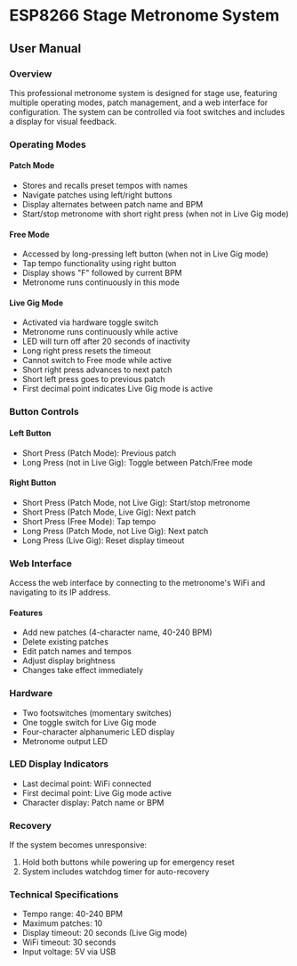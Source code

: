 # ESP8266 Stage Metronome System
## User Manual

### Overview
This professional metronome system is designed for stage use, featuring multiple operating modes, patch management, and a web interface for configuration. The system can be controlled via foot switches and includes a display for visual feedback.

### Operating Modes

#### Patch Mode
- Stores and recalls preset tempos with names
- Navigate patches using left/right buttons
- Display alternates between patch name and BPM
- Start/stop metronome with short right press (when not in Live Gig mode)

#### Free Mode
- Accessed by long-pressing left button (when not in Live Gig mode)
- Tap tempo functionality using right button
- Display shows "F" followed by current BPM
- Metronome runs continuously in this mode

#### Live Gig Mode
- Activated via hardware toggle switch
- Metronome runs continuously while active
- LED will turn off after 20 seconds of inactivity
- Long right press resets the timeout
- Cannot switch to Free mode while active
- Short right press advances to next patch
- Short left press goes to previous patch
- First decimal point indicates Live Gig mode is active

### Button Controls

#### Left Button
- Short Press (Patch Mode): Previous patch
- Long Press (not in Live Gig): Toggle between Patch/Free mode

#### Right Button
- Short Press (Patch Mode, not Live Gig): Start/stop metronome
- Short Press (Patch Mode, Live Gig): Next patch
- Short Press (Free Mode): Tap tempo
- Long Press (Patch Mode, not Live Gig): Next patch
- Long Press (Live Gig): Reset display timeout

### Web Interface
Access the web interface by connecting to the metronome's WiFi and navigating to its IP address.

#### Features
- Add new patches (4-character name, 40-240 BPM)
- Delete existing patches
- Edit patch names and tempos
- Adjust display brightness
- Changes take effect immediately

### Hardware
- Two footswitches (momentary switches)
- One toggle switch for Live Gig mode
- Four-character alphanumeric LED display
- Metronome output LED

### LED Display Indicators
- Last decimal point: WiFi connected
- First decimal point: Live Gig mode active
- Character display: Patch name or BPM

### Recovery
If the system becomes unresponsive:
1. Hold both buttons while powering up for emergency reset
2. System includes watchdog timer for auto-recovery

### Technical Specifications
- Tempo range: 40-240 BPM
- Maximum patches: 10
- Display timeout: 20 seconds (Live Gig mode)
- WiFi timeout: 30 seconds
- Input voltage: 5V via USB

